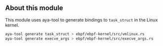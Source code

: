 ## About this module

This module uses aya-tool to generate bindings to `task_struct` in the Linux kernel.

```bash
aya-tool generate task_struct > ebpf/ebpf-kernel/src/vmlinux.rs
aya-tool generate execve_args > ebpf/ebpf-kernel/src/execve_args.rs

```
